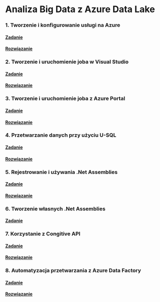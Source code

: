 # Analiza Big Data z Azure Data Lake 

### 1. Tworzenie i konfigurowanie usługi na Azure 

#### [Zadanie](./Docs/Task1.md)

#### [Rozwiązanie](./Docs/Task1Solution.md)

### 2. Tworzenie i uruchomienie joba w Visual Studio

#### [Zadanie](./Docs/Task2.md)

#### [Rozwiązanie](./Docs/Task2Solution.md)

### 3. Tworzenie i uruchomienie joba z Azure Portal

#### [Zadanie](./Docs/Task3.md)

#### [Rozwiązanie](./Docs/Task3Solution.md)

### 4. Przetwarzanie danych przy użyciu U-SQL

#### [Zadanie](./Docs/Task4.md)

#### [Rozwiązanie](./Docs/Task4Solution.md)

### 5. Rejestrowanie i używania .Net Assemblies

#### [Zadanie](./Docs/Task5.md)

#### [Rozwiązanie](./Docs/Task5Solution.md)

### 6. Tworzenie własnych .Net Assemblies
#### [Zadanie](./Docs/Task6.md)

### 7. Korzystanie z Congitive API
#### [Zadanie](./Docs/Task7.md)
#### [Rozwiązanie](./Docs/Task7Solution.md)

### 8. Automatyzacja przetwarzania z Azure Data Factory
#### [Zadanie](./Docs/Task8.md)
#### [Rozwiązanie](./Docs/Task8Solution.md)

